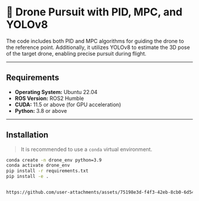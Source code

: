 # 🚁 **Drone Pursuit with PID, MPC, and YOLOv8**

The code includes both PID and MPC algorithms for guiding the drone to the reference point. Additionally, it utilizes YOLOv8 to estimate the 3D pose of the target drone, enabling precise pursuit during flight.

---

## **Requirements**
- **Operating System:** Ubuntu 22.04  
- **ROS Version:** ROS2 Humble  
- **CUDA:** 11.5 or above (for GPU acceleration)  
- **Python:** 3.8 or above  

---

## **Installation**

> It is recommended to use a `conda` virtual environment.

```bash
conda create -n drone_env python=3.9
conda activate drone_env
pip install -r requirements.txt
pip install -e .


https://github.com/user-attachments/assets/75198e3d-f4f3-42eb-8cb0-6d54497a4115

